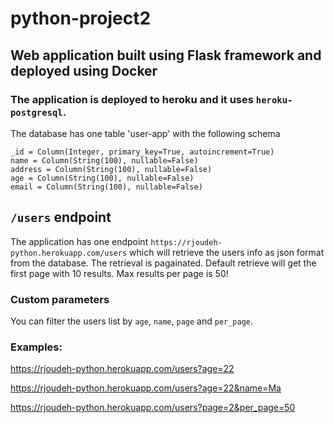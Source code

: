 # python-project2

## Web application built using Flask framework and deployed using Docker

### The application is deployed to heroku and it uses `heroku-postgresql`.

The database has one table 'user-app' with the following schema

    _id = Column(Integer, primary_key=True, autoincrement=True)
    name = Column(String(100), nullable=False)
    address = Column(String(100), nullable=False)
    age = Column(String(100), nullable=False)
    email = Column(String(100), nullable=False)
    
## `/users` endpoint

The application has one endpoint `https://rjoudeh-python.herokuapp.com/users` which will retrieve the users info as json format from the database.
The retrieval is pagainated. Default retrieve will get the first page with 10 results. Max results per page is 50!

### Custom parameters

You can filter the users list by `age`, `name`, `page` and `per_page`.

### Examples:

https://rjoudeh-python.herokuapp.com/users?age=22

https://rjoudeh-python.herokuapp.com/users?age=22&name=Ma

https://rjoudeh-python.herokuapp.com/users?page=2&per_page=50

